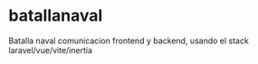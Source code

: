 # batallanaval
Batalla naval comunicacion frontend y backend, usando el stack laravel/vue/vite/inertia
